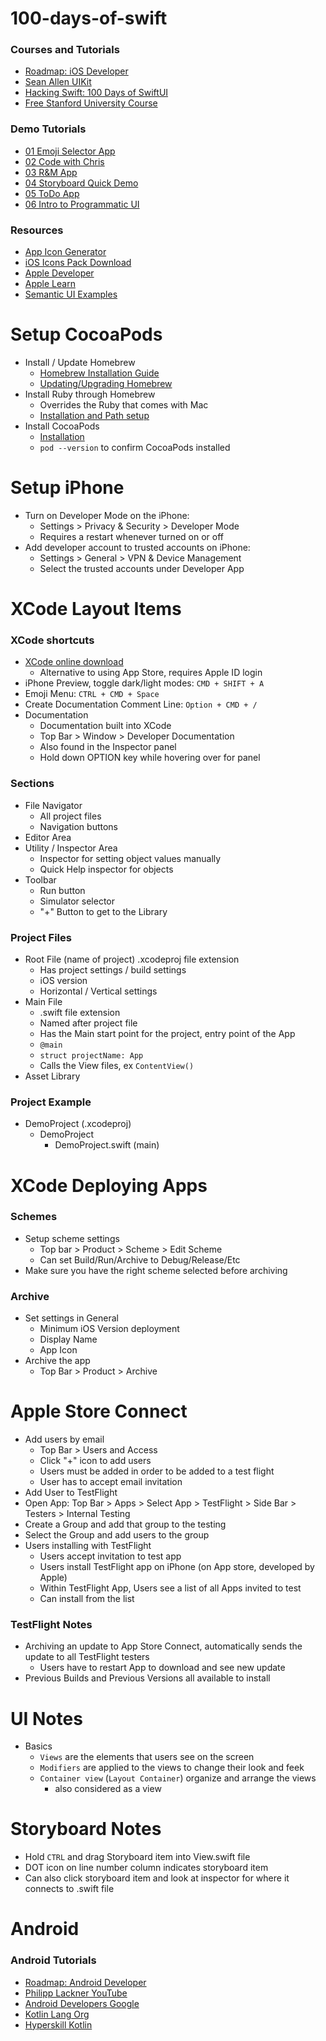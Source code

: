 # 100-days-of-swift

### Courses and Tutorials

- [Roadmap: iOS Developer](https://roadmap.sh/ios)
- [Sean Allen UIKit](https://seanallen.teachable.com/courses/enrolled/681906)
- [Hacking Swift: 100 Days of SwiftUI](https://www.hackingwithswift.com/100/swiftui)
- [Free Stanford University Course](https://cs193p.sites.stanford.edu/2023)

### Demo Tutorials

- [01 Emoji Selector App](https://youtu.be/nqTcAzPS3oc?si=ht1HXpnLeILSAGSR)
- [02 Code with Chris](https://www.youtube.com/playlist?list=PLMRqhzcHGw1Y5Cluhf7pKRNZtKaA3Q4kg)
- [03 R&M App](https://www.youtube.com/playlist?list=PL5PR3UyfTWvdl4Ya_2veOB6TM16FXuv4y)
- [04 Storyboard Quick Demo](https://youtu.be/oZGAicT2zbg?si=z65NFC9qt4MjcTPL)
- [05 ToDo App](https://www.youtube.com/playlist?list=PLwvDm4VfkdpheGqemblOIA7v3oq0MS30i)
- [06 Intro to Programmatic UI](https://youtu.be/_U6_l58Cv4E?si=qJabWFLW9GNkSeeX)

### Resources

- [App Icon Generator](https://www.appicon.co/)
- [iOS Icons Pack Download](https://developer.apple.com/sf-symbols/)
- [Apple Developer](https://developer.apple.com/)
- [Apple Learn](https://developer.apple.com/learn/)
- [Semantic UI Examples](https://github.com/cocoacontrols/SemanticUI)

# Setup CocoaPods

- Install / Update Homebrew
  - [Homebrew Installation Guide](https://brew.sh/)
  - [Updating/Upgrading Homebrew](https://osxdaily.com/2021/02/13/how-update-homebrew-mac/)
- Install Ruby through Homebrew
  - Overrides the Ruby that comes with Mac
  - [Installation and Path setup](https://mac.install.guide/ruby/13)
- Install CocoaPods
  - [Installation](https://cocoapods.org/)
  - `pod --version` to confirm CocoaPods installed

# Setup iPhone

- Turn on Developer Mode on the iPhone:
  - Settings > Privacy & Security > Developer Mode
  - Requires a restart whenever turned on or off
- Add developer account to trusted accounts on iPhone:
  - Settings > General > VPN & Device Management
  - Select the trusted accounts under Developer App  

# XCode Layout Items

### XCode shortcuts

- [XCode online download](https://developer.apple.com/download/all/)
  - Alternative to using App Store, requires Apple ID login
- iPhone Preview, toggle dark/light modes: `CMD + SHIFT + A`
- Emoji Menu: `CTRL + CMD + Space`
- Create Documentation Comment Line: `Option + CMD + /`
- Documentation
  - Documentation built into XCode
  - Top Bar > Window > Developer Documentation
  - Also found in the Inspector panel
  - Hold down OPTION key while hovering over for panel

### Sections

- File Navigator
  - All project files
  - Navigation buttons
- Editor Area
- Utility / Inspector Area
  -  Inspector for setting object values manually
  -  Quick Help inspector for objects
- Toolbar
  - Run button
  - Simulator selector
  - "+" Button to get to the Library

### Project Files

- Root File (name of project) .xcodeproj file extension
  - Has project settings / build settings
  - iOS version
  - Horizontal / Vertical settings
- Main File
  - .swift file extension
  - Named after project file
  - Has the Main start point for the project, entry point of the App
  - `@main`
  - `struct projectName: App`
  - Calls the View files, ex `ContentView()`
- Asset Library 

### Project Example

- DemoProject (.xcodeproj)
  - DemoProject
    - DemoProject.swift (main)
   
# XCode Deploying Apps

### Schemes

- Setup scheme settings
  - Top bar > Product > Scheme > Edit Scheme
  - Can set Build/Run/Archive to Debug/Release/Etc
- Make sure you have the right scheme selected before archiving   

### Archive

- Set settings in General
  - Minimum iOS Version deployment
  - Display Name
  - App Icon
- Archive the app
  - Top Bar > Product > Archive
 
# Apple Store Connect

- Add users by email
  - Top Bar > Users and Access
  - Click "+" icon to add users
  - Users must be added in order to be added to a test flight
  - User has to accept email invitation
-  Add User to TestFlight
  - Open App: Top Bar > Apps > Select App > TestFlight > Side Bar > Testers > Internal Testing
  - Create a Group and add that group to the testing
  - Select the Group and add users to the group
- Users installing with TestFlight
  - Users accept invitation to test app
  - Users install TestFlight app on iPhone (on App store, developed by Apple)
  - Within TestFlight App, Users see a list of all Apps invited to test
  - Can install from the list 

### TestFlight Notes

- Archiving an update to App Store Connect, automatically sends the update to all TestFlight testers
  - Users have to restart App to download and see new update
- Previous Builds and Previous Versions all available to install
   
# UI Notes

- Basics
  -  `Views` are the elements that users see on the screen
  -  `Modifiers` are applied to the views to change their look and feek
  -  `Container view` (`Layout Container`) organize and arrange the views
     -  also considered as a view

# Storyboard Notes

- Hold `CTRL` and drag Storyboard item into View.swift file
- DOT icon on line number column indicates storyboard item
- Can also click storyboard item and look at inspector for where it connects to .swift file

# Android

### Android Tutorials

- [Roadmap: Android Developer](https://roadmap.sh/android)
- [Philipp Lackner YouTube](https://www.youtube.com/@PhilippLackner/playlists)
- [Android Developers Google](https://developer.android.com/courses)
- [Kotlin Lang Org](https://kotlinlang.org/)
- [Hyperskill Kotlin](https://hyperskill.org/categories/4)
